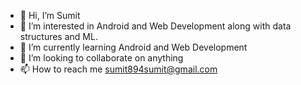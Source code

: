 - 👋 Hi, I’m Sumit
- 👀 I’m interested in Android and Web Development along with data structures and ML.
- 🌱 I’m currently learning Android and Web Development
- 💞️ I’m looking to collaborate on anything
- 📫 How to reach me sumit894sumit@gmail.com

<!---
SumitMish23/SumitMish23 is a ✨ special ✨ repository because its `README.md` (this file) appears on your GitHub profile.
You can click the Preview link to take a look at your changes.
--->
